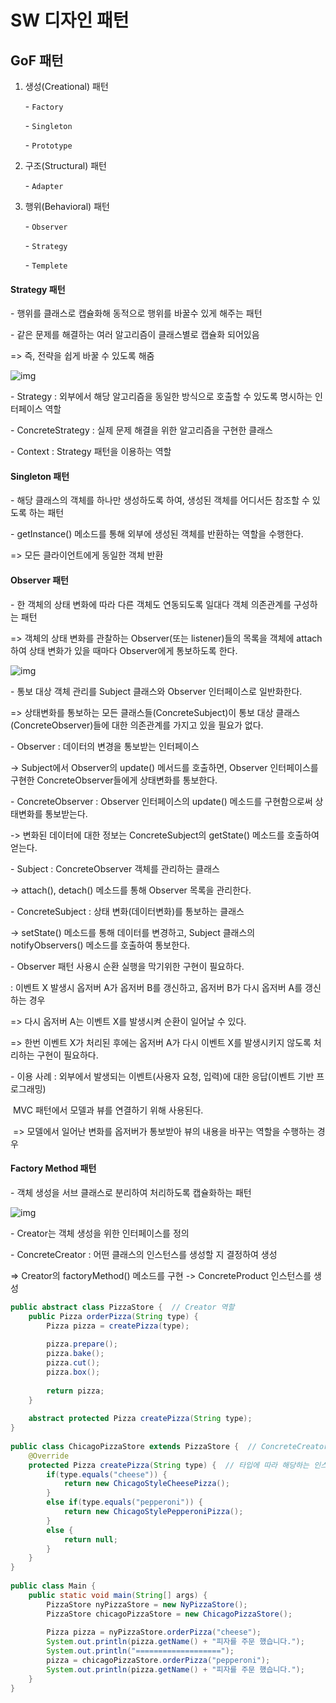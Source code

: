 # SW 디자인 패턴

## GoF 패턴

1. 생성(Creational) 패턴

   \- `Factory `

   \- `Singleton `

   \- `Prototype `

 

2. 구조(Structural) 패턴

   \- `Adapter`

 

3. 행위(Behavioral) 패턴

   \- `Observer`

   \- `Strategy`

   \- `Templete`

 

#### **Strategy 패턴**

\- 행위를 클래스로 캡슐화해 동적으로 행위를 바꿀수 있게 해주는 패턴

\- 같은 문제를 해결하는 여러 알고리즘이 클래스별로 캡슐화 되어있음

 => 즉, 전략을 쉽게 바꿀 수 있도록 해줌

 



![img](https://k.kakaocdn.net/dn/cyjDkf/btqzqUZbxQ6/cKvnrDRKYFE0eb1FlZsoa1/img.png)



\- Strategy : 외부에서 해당 알고리즘을 동일한 방식으로 호출할 수 있도록 명시하는 인터페이스 역할

\- ConcreteStrategy : 실제 문제 해결을 위한 알고리즘을 구현한 클래스

\- Context : Strategy 패턴을 이용하는 역할

 

#### **Singleton 패턴**

\- 해당 클래스의 객체를 하나만 생성하도록 하여, 생성된 객체를 어디서든 참조할 수 있도록 하는 패턴

\- getInstance() 메소드를 통해 외부에 생성된 객체를 반환하는 역할을 수행한다.

 => 모든 클라이언트에게 동일한 객체 반환

 

 

#### **Observer 패턴**

\- 한 객체의 상태 변화에 따라 다른 객체도 연동되도록 일대다 객체 의존관계를 구성하는 패턴

 => 객체의 상태 변화를 관찰하는 Observer(또는 listener)들의 목록을 객체에 attach하여 상태 변화가 있을 때마다 Observer에게 통보하도록 한다.

 



![img](https://k.kakaocdn.net/dn/uOyNb/btqzpH0zk59/zlvAMnYbBRQ58iL6SvWwaK/img.png)



\- 통보 대상 객체 관리를 Subject 클래스와 Observer 인터페이스로 일반화한다.

 => 상태변화를 통보하는 모든 클래스들(ConcreteSubject)이 통보 대상 클래스(ConcreteObserver)들에 대한 의존관계를 가지고 있을 필요가 없다.

 

\- Observer : 데이터의 변경을 통보받는 인터페이스

 -> Subject에서 Observer의 update() 메서드를 호출하면, Observer 인터페이스를 구현한 ConcreteObserver들에게 상태변화를 통보한다.

 

\- ConcreteObserver : Observer 인터페이스의 update() 메소드를 구현함으로써 상태변화를 통보받는다.

 -> 변화된 데이터에 대한 정보는 ConcreteSubject의 getState() 메소드를 호출하여 얻는다.

 

\- Subject : ConcreteObserver 객체를 관리하는 클래스

 -> attach(), detach() 메소드를 통해 Observer 목록을 관리한다.

 

\- ConcreteSubject : 상태 변화(데이터변화)를 통보하는 클래스

 -> setState() 메소드를 통해 데이터를 변경하고, Subject 클래스의 notifyObservers() 메소드를 호출하여 통보한다.

 

\- Observer 패턴 사용시 순환 실행을 막기위한 구현이 필요하다.

 : 이벤트 X 발생시 옵저버 A가 옵저버 B를 갱신하고, 옵저버 B가 다시 옵저버 A를 갱신하는 경우 

 => 다시 옵저버 A는 이벤트 X를 발생시켜 순환이 일어날 수 있다.

 => 한번 이벤트 X가 처리된 후에는 옵저버 A가 다시 이벤트 X를 발생시키지 않도록 처리하는 구현이 필요하다.

 

\- 이용 사례 : 외부에서 발생되는 이벤트(사용자 요청, 입력)에 대한 응답(이벤트 기반 프로그래밍)

​         MVC 패턴에서 모델과 뷰를 연결하기 위해 사용된다.

​         => 모델에서 일어난 변화를 옵저버가 통보받아 뷰의 내용을 바꾸는 역할을 수행하는 경우

 

#### **Factory Method 패턴**

\- 객체 생성을 서브 클래스로 분리하여 처리하도록 캡슐화하는 패턴

 



![img](https://k.kakaocdn.net/dn/bx9C4W/btqzpspeIHe/UYoMeivwpAhw34SwrwxEqK/img.png)



\- Creator는 객체 생성을 위한 인터페이스를 정의

\- ConcreteCreator : 어떤 클래스의 인스턴스를 생성할 지 결정하여 생성

 => Creator의 factoryMethod() 메소드를 구현 -> ConcreteProduct 인스턴스를 생성

```java
public abstract class PizzaStore {  // Creator 역할
    public Pizza orderPizza(String type) {
        Pizza pizza = createPizza(type);
 
        pizza.prepare();
        pizza.bake();
        pizza.cut();
        pizza.box();
 
        return pizza;
    }
 
    abstract protected Pizza createPizza(String type);
}
 
public class ChicagoPizzaStore extends PizzaStore {  // ConcreteCreator 역할
    @Override
    protected Pizza createPizza(String type) {  // 타입에 따라 해당하는 인스턴스 생성
        if(type.equals("cheese")) {
            return new ChicagoStyleCheesePizza();
        }
        else if(type.equals("pepperoni")) {
            return new ChicagoStylePepperoniPizza();
        }
        else {
            return null;
        }
    }
}
 
public class Main {
    public static void main(String[] args) {
        PizzaStore nyPizzaStore = new NyPizzaStore();
        PizzaStore chicagoPizzaStore = new ChicagoPizzaStore();
 
        Pizza pizza = nyPizzaStore.orderPizza("cheese");
        System.out.println(pizza.getName() + "피자를 주문 했습니다.");
        System.out.println("===================");
        pizza = chicagoPizzaStore.orderPizza("pepperoni");
        System.out.println(pizza.getName() + "피자를 주문 했습니다.");
    }
}
```

 

 